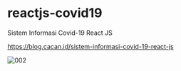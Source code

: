 # reactjs-covid19
Sistem Informasi Covid-19 React JS

https://blog.cacan.id/sistem-informasi-covid-19-react-js

![002](https://user-images.githubusercontent.com/51890752/79114364-4e053600-7dad-11ea-86e8-52766f2575d8.jpg)
